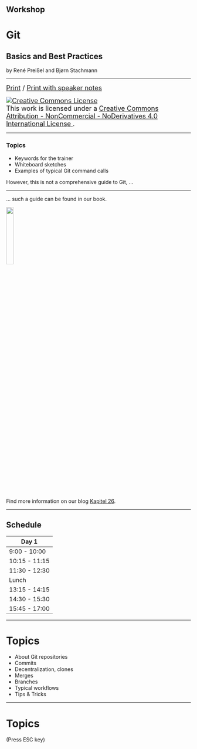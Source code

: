 ## Workshop

# Git 
## Basics and Best Practices

by René Preißel and Bjørn Stachmann

---



<font size="4">
  <a href="?print-pdf">Print</a> / <a href="?print-pdf&showNotes=true">Print with speaker notes
  </a>
</font>
<p/>
<font size="4">
  <a rel="license" href="http://creativecommons.org/licenses/by-nc-nd/4.0/"><img   alt="Creative Commons License" style="border-width:0" src="workshop-git-intro/cc-by-nc-nd.png" /></a><br />This work is licensed under a <a rel="license" href="http://creativecommons.org/licenses/by-nc-nd/4.0/">Creative Commons Attribution - NonCommercial - NoDerivatives 4.0 International License
  </a>.
</font>

---


### Topics

 * Keywords for the trainer
 * Whiteboard sketches
 * Examples of typical Git command calls

However, this is not a comprehensive guide to Git, ...

---

... such a guide can be found in our book.


<img src="workshop-git-intro/git-buch.png" width="20%"/>

Find more information on our blog [Kapitel 26](http://kapitel26.github.io).

---

## Schedule

| Day 1              |
|--------------------|
|  9:00 - 10:00      |
| 10:15 - 11:15      |
| 11:30 - 12:30      |
|     Lunch          |
| 13:15 - 14:15      |
| 14:30 - 15:30      |
| 15:45 - 17:00      |


---


# Topics

   * About Git repositories
   * Commits
   * Decentralization, clones
   * Merges
   * Branches
   * Typical workflows
   * Tips & Tricks


---


# Topics

(Press ESC key)


